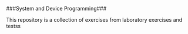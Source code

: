 ###System and Device Programming###

This repository is a collection of exercises from laboratory exercises and testss
